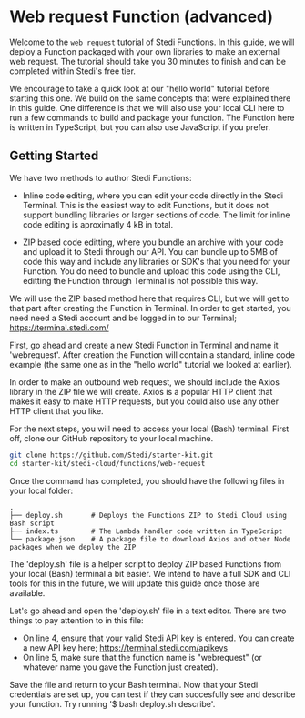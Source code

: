 # Web request Function (advanced)

Welcome to the `web request` tutorial of Stedi Functions. In this guide, we will deploy a Function packaged with your own libraries to make an external web request. The tutorial should take you 30 minutes to finish and can be completed within Stedi's free tier. 

We encourage to take a quick look at our "hello world" tutorial before starting this one. We build on the same concepts that were explained there in this guide. One difference is that we will also use your local CLI here to run a few commands to build and package your function. The Function here is written in TypeScript, but you can also use JavaScript if you prefer. 

## Getting Started

We have two methods to author Stedi Functions:

- Inline code editing, where you can edit your code directly in the Stedi Terminal. This is the easiest way to edit Functions, but it does not support bundling libraries or larger sections of code. The limit for inline code editing is aproximatly 4 kB in total. 

- ZIP based code editting, where you bundle an archive with your code and upload it to Stedi through our API. You can bundle up to 5MB of code this way and include any libraries or SDK's that you need for your Function. You do need to bundle and upload this code using the CLI, editting the Function through Terminal is not possible this way. 

We will use the ZIP based method here that requires CLI, but we will get to that part after creating the Function in Terminal. In order to get started, you need need a Stedi account and be logged in to our Terminal; https://terminal.stedi.com/

First, go ahead and create a new Stedi Function in Terminal and name it 'webrequest'. After creation the Function will contain a standard, inline code example (the same one as in the "hello world" tutorial we looked at earlier). 

In order to make an outbound web request, we should include the Axios library in the ZIP file we will create. Axios is a popular HTTP client that makes it easy to make HTTP requests, but you could also use any other HTTP client that you like.

For the next steps, you will need to access your local (Bash) terminal. First off, clone our GitHub repository to your local machine.

```bash
git clone https://github.com/Stedi/starter-kit.git
cd starter-kit/stedi-cloud/functions/web-request
```

Once the command has completed, you should have the following files in your local folder:

```
.
├── deploy.sh       # Deploys the Functions ZIP to Stedi Cloud using Bash script
├── index.ts        # The Lambda handler code written in TypeScript
└── package.json    # A package file to download Axios and other Node packages when we deploy the ZIP
```

The 'deploy.sh' file is a helper script to deploy ZIP based Functions from your local (Bash) terminal a bit easier. We intend to have a full SDK and CLI tools for this in the future, we will update this guide once those are available. 

Let's go ahead and open the 'deploy.sh' file in a text editor. There are two things to pay attention to in this file:

- On line 4, ensure that your valid Stedi API key is entered. You can create a new API key here; https://terminal.stedi.com/apikeys
- On line 5, make sure that the function name is "webrequest" (or whatever name you gave the Function just created).

Save the file and return to your Bash terminal. Now that your Stedi credentials are set up, you can test if they can succesfully see and describe your function. Try running '$ bash deploy.sh describe'.

```bash




